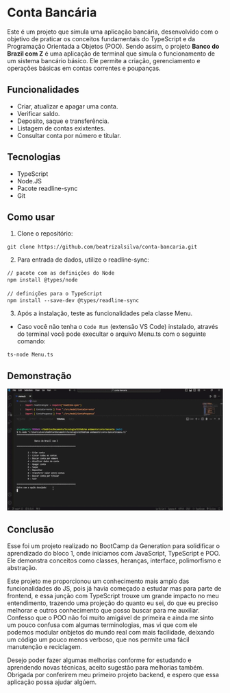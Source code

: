 # Conta Bancária
Este é um projeto que simula uma aplicação bancária, desenvolvido com o objetivo de praticar os conceitos fundamentais do TypeScript e da Programação Orientada a Objetos (POO). Sendo assim, o projeto <strong>Banco do Brazil com Z</strong> é uma aplicação de terminal que simula o funcionamento de um sistema bancário básico. Ele permite a criação, gerenciamento e operações básicas em contas correntes e poupanças.

## Funcionalidades
- Criar, atualizar e apagar uma conta.
- Verificar saldo.
- Deposito, saque e transferência.
- Listagem de contas exixtentes.
- Consultar conta por número e titular.

## Tecnologias
- TypeScript
- Node.JS
- Pacote readline-sync
- Git

## Como usar
1. Clone o repositório:
```
git clone https://github.com/beatrizalsilva/conta-bancaria.git
```

2. Para entrada de dados, utilize o readline-sync:
```
// pacote com as definições do Node
npm install @types/node

// definições para o TypeScript
npm install --save-dev @types/readline-sync
```

3. Após a instalação, teste as funcionalidades pela classe Menu.
* Caso você não tenha o `Code Run` (extensão VS Code) instalado, através do terminal você pode execultar o arquivo Menu.ts com o seguinte comando:
```
ts-node Menu.ts
``` 

## Demonstração
![Demonstração da API rodando na classe Menu.](./src/preview/demonstração%20conta-bancaria.gif)

## Conclusão
Esse foi um projeto realizado no BootCamp da Generation para solidificar o aprendizado do bloco 1, onde iniciamos com JavaScript, TypeScript e POO. Ele demonstra conceitos como classes, heranças, interface, polimorfismo e abstração.

Este projeto me proporcionou um conhecimento mais amplo das funcionalidades do JS, pois já havia começado a estudar mas para parte de frontend, e essa junção com TypeScript trouxe um grande impacto no meu entendimento, trazendo uma projeção do quanto eu sei, do que eu preciso melhorar e outros conhecimento que posso buscar para me auxiliar. Confesso que o POO não foi muito amigável de primeira e ainda me sinto um pouco confusa com algumas terminologias, mas vi que com ele podemos modular onbjetos do mundo real com mais facilidade, deixando um código um pouco menos verboso, que nos permite uma fácil manutenção e reciclagem.

Desejo poder fazer algumas melhorias conforme for estudando e aprendendo novas técnicas, aceito sugestão para melhorias também. Obrigada por conferirem meu primeiro projeto backend, e espero que essa aplicação possa ajudar algúem.